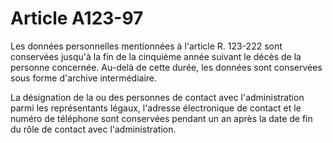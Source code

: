 # Article A123-97

Les données personnelles mentionnées à l'article R. 123-222 sont conservées jusqu'à la fin de la cinquième année suivant le décès de la personne concernée. Au-delà de cette durée, les données sont conservées sous forme d'archive intermédiaire.

La désignation de la ou des personnes de contact avec l'administration parmi les représentants légaux, l'adresse électronique de contact et le numéro de téléphone sont conservées pendant un an après la date de fin du rôle de contact avec l'administration.
